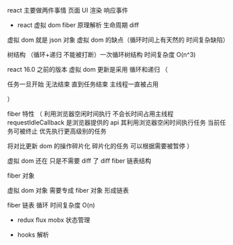 react 主要做两件事情 页面 UI 渲染 响应事件

- react 虚拟 dom fiber 原理解析 生命周期 diff

虚拟 dom 就是 json 对象
虚拟 dom 的缺点（循环时间上有天然的 时间复杂缺陷）

树结构 （循环+递归 不能被打断）一次循环树结构 时间复杂度 O(n^3)

react 16.0 之前的版本 虚拟 dom 更新是采用 循环和递归
（

任务一旦开始 无法结束 直到任务结束 主线程一直被占用

）

fiber 特性
（
利用浏览器空闲时间执行 不会长时间占用主线程 requestIdleCallback 是浏览器提供的 api 其利用浏览器空闲时间执行任务 当前任务可被终止 优先执行更高级别的任务

将对比更新 dom 的操作碎片化
碎片化的任务 可以根据需要被暂停
）

虚拟 dom 还在 只是不需要 diff 了 diff fiber 链表结构

fiber 对象

虚拟 dom 对象 需要专成 fiber 对象 形成链表

fiber 链表 循环 时间复杂度 O(n)

- redux flux mobx 状态管理

- hooks 解析
